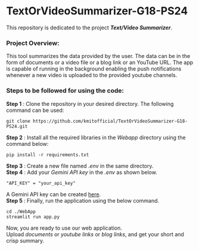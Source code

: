 # TextOrVideoSummarizer-G18-PS24
This repository is dedicated to the project ***Text/Video Summarizer***.
### Project Overview:
This tool summarizes the data provided by the user. The data can be in the form of documents or a video file or a blog link or an YouTube URL. The app is capable of running in the background enabling the push notifications whenever a new video is uploaded to the provided youtube channels. 

### Steps to be followed for using the code:
**Step 1** : Clone the repository in your desired directory. The following command can be used: 
```
git clone https://github.com/kmitofficial/TextOrVideoSummarizer-G18-PS24.git
```
**Step 2** : Install all the required libraries in the _Webapp_ directory using the command below: 
```
pip install -r requirements.txt
```
**Step 3** : Create a new file named *.env* in the same directory.  
**Step 4** : Add your *Gemini API key* in the *.env* as shown below.  
```
"API_KEY" = "your_api_key"
```
A Gemini API key can be created [here](https://aistudio.google.com/app/apikey).  
**Step 5** : Finally, run the application using the below command.  
```
cd ./WebApp
streamlit run app.py
```
Now, you are ready to use our web application.  
Upload _documents_ or _youtube links_ or _blog links_, and get your short and crisp summary.
